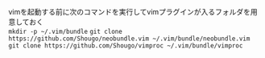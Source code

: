 

vimを起動する前に次のコマンドを実行してvimプラグインが入るフォルダを用意しておく  
`mkdir -p ~/.vim/bundle`
`git clone https://github.com/Shougo/neobundle.vim ~/.vim/bundle/neobundle.vim`
`git clone https://github.com/Shougo/vimproc ~/.vim/bundle/vimproc`
